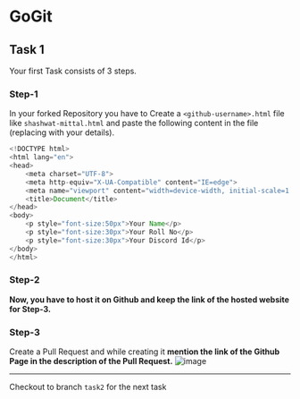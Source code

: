 # GoGit
## Task 1
Your first Task consists of 3 steps.
### Step-1
In your forked Repository you have to Create a ```<github-username>.html``` file like ```shashwat-mittal.html``` and paste the following content in the file (replacing with your details).
```Java
<!DOCTYPE html>
<html lang="en">
<head>
    <meta charset="UTF-8">
    <meta http-equiv="X-UA-Compatible" content="IE=edge">
    <meta name="viewport" content="width=device-width, initial-scale=1.0">
    <title>Document</title>
</head>
<body>
    <p style="font-size:50px">Your Name</p>
    <p style="font-size:30px">Your Roll No</p>
    <p style="font-size:30px">Your Discord Id</p>
</body>
</html>
  ```
 ### Step-2
<b>Now, you have to host it on Github and keep the link of the hosted website for Step-3.</b>

### Step-3
Create a Pull Request and while creating it <b>mention the link of the Github Page in the description of the Pull Request.</b>
![image](https://user-images.githubusercontent.com/74846797/149649303-5670735d-0802-4d76-954d-58dbcdf72483.png)


<hr>

Checkout to branch `task2` for the next task

